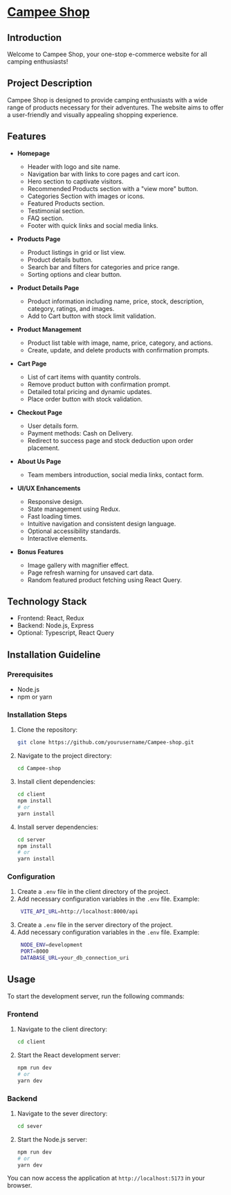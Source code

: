 # [Campee Shop](https://ph-assignment-04-client.vercel.app/)

## Introduction

Welcome to Campee Shop, your one-stop e-commerce website for all camping enthusiasts!

## Project Description

Campee Shop is designed to provide camping enthusiasts with a wide range of products necessary for their adventures. The website aims to offer a user-friendly and visually appealing shopping experience.

## Features

- **Homepage**

  - Header with logo and site name.
  - Navigation bar with links to core pages and cart icon.
  - Hero section to captivate visitors.
  - Recommended Products section with a "view more" button.
  - Categories Section with images or icons.
  - Featured Products section.
  - Testimonial section.
  - FAQ section.
  - Footer with quick links and social media links.

- **Products Page**

  - Product listings in grid or list view.
  - Product details button.
  - Search bar and filters for categories and price range.
  - Sorting options and clear button.

- **Product Details Page**

  - Product information including name, price, stock, description, category, ratings, and images.
  - Add to Cart button with stock limit validation.

- **Product Management**

  - Product list table with image, name, price, category, and actions.
  - Create, update, and delete products with confirmation prompts.

- **Cart Page**

  - List of cart items with quantity controls.
  - Remove product button with confirmation prompt.
  - Detailed total pricing and dynamic updates.
  - Place order button with stock validation.

- **Checkout Page**

  - User details form.
  - Payment methods: Cash on Delivery.
  - Redirect to success page and stock deduction upon order placement.

- **About Us Page**

  - Team members introduction, social media links, contact form.

- **UI/UX Enhancements**

  - Responsive design.
  - State management using Redux.
  - Fast loading times.
  - Intuitive navigation and consistent design language.
  - Optional accessibility standards.
  - Interactive elements.

- **Bonus Features**
  - Image gallery with magnifier effect.
  - Page refresh warning for unsaved cart data.
  - Random featured product fetching using React Query.

## Technology Stack

- Frontend: React, Redux
- Backend: Node.js, Express
- Optional: Typescript, React Query

## Installation Guideline

### Prerequisites

- Node.js
- npm or yarn

### Installation Steps

1. Clone the repository:
   ```bash
   git clone https://github.com/yourusername/Campee-shop.git
   ```
2. Navigate to the project directory:
   ```bash
   cd Campee-shop
   ```
3. Install client dependencies:
   ```bash
   cd client
   npm install
   # or
   yarn install
   ```
4. Install server dependencies:
   ```bash
   cd server
   npm install
   # or
   yarn install
   ```

### Configuration

1. Create a `.env` file in the client directory of the project.
2. Add necessary configuration variables in the `.env` file.
   Example:
   ```bash
    VITE_API_URL=http://localhost:8000/api
   ```
3. Create a `.env` file in the server directory of the project.
4. Add necessary configuration variables in the `.env` file.
   Example:
   ```bash
    NODE_ENV=development
    PORT=8000
    DATABASE_URL=your_db_connection_uri
   ```

## Usage

To start the development server, run the following commands:

### Frontend

1. Navigate to the client directory:
   ```bash
   cd client
   ```
2. Start the React development server:
   ```bash
   npm run dev
   # or
   yarn dev
   ```

### Backend

1. Navigate to the sever directory:
   ```bash
   cd sever
   ```
2. Start the Node.js server:
   ```bash
   npm run dev
   # or
   yarn dev
   ```

You can now access the application at `http://localhost:5173` in your browser.
